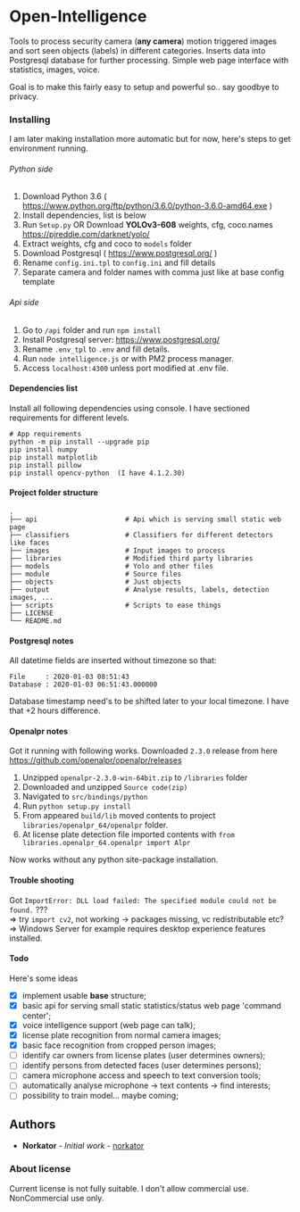 # Open-Intelligence

Tools to process security camera (<b>any camera</b>) motion triggered images and sort seen objects (labels) in different categories. 
Inserts data into Postgresql database for further processing. Simple web page interface with statistics, images, voice.

Goal is to make this fairly easy to setup and powerful so.. say goodbye to privacy.


### Installing

I am later making installation more automatic but for now, 
here's steps to get environment running.

###### Python side
1. Download Python 3.6 ( https://www.python.org/ftp/python/3.6.0/python-3.6.0-amd64.exe ) 
2. Install dependencies, list is below
3. Run `Setup.py` OR Download <b>YOLOv3-608</b> weights, cfg, coco.names https://pjreddie.com/darknet/yolo/
4. Extract weights, cfg and coco to `models` folder
5. Download Postgresql ( https://www.postgresql.org/ )
6. Rename `config.ini.tpl` to `config.ini` and fill details
7. Separate camera and folder names with comma just like at base config template

###### Api side
1. Go to `/api` folder and run `npm install`
2. Install Postgresql server: https://www.postgresql.org/
3. Rename `.env_tpl` to `.env` and fill details.
4. Run `node intelligence.js` or with PM2 process manager.
5. Access `localhost:4300` unless port modified at .env file. 


#### Dependencies list

Install all following dependencies using console.
I have sectioned requirements for different levels.
 
```
# App requirements
python -m pip install --upgrade pip
pip install numpy
pip install matplotlib
pip install pillow
pip install opencv-python  (I have 4.1.2.30)
```  


#### Project folder structure

    .
    ├── api                      # Api which is serving small static web page
    ├── classifiers              # Classifiers for different detectors like faces
    ├── images                   # Input images to process
    ├── libraries                # Modified third party libraries
    ├── models                   # Yolo and other files
    ├── module                   # Source files
    ├── objects                  # Just objects
    ├── output                   # Analyse results, labels, detection images, ...
    ├── scripts                  # Scripts to ease things
    ├── LICENSE
    └── README.md


#### Postgresql notes

All datetime fields are inserted without timezone so that:

```
File     : 2020-01-03 08:51:43
Database : 2020-01-03 06:51:43.000000
```

Database timestamp need's to be shifted later to your local timezone. I have that +2 hours difference.


#### Openalpr notes

Got it running with following works.
Downloaded `2.3.0` release from here https://github.com/openalpr/openalpr/releases

1. Unzipped `openalpr-2.3.0-win-64bit.zip` to `/libraries` folder
2. Downloaded and unzipped `Source code(zip)`
3. Navigated to `src/bindings/python`
4. Run `python setup.py install`
5. From appeared `build/lib` moved contents to project `libraries/openalpr_64/openalpr` folder.
6. At license plate detection file imported contents with `from libraries.openalpr_64.openalpr import Alpr`

Now works without any python site-package installation.



#### Trouble shooting
Got `ImportError: DLL load failed: The specified module could not be found.` ???  
=> try `import cv2`, not working -> packages missing, vc redistributable etc?  
=> Windows Server for example requires desktop experience features installed.


#### Todo

Here's some ideas

- [x] implement usable **base** structure;
- [x] basic api for serving small static statistics/status web page 'command center';
- [x] voice intelligence support (web page can talk);
- [x] license plate recognition from normal camera images;
- [x] basic face recognition from cropped person images;
- [ ] identify car owners from license plates (user determines owners);
- [ ] identify persons from detected faces (user determines persons); 
- [ ] camera microphone access and speech to text conversion tools;
- [ ] automatically analyse microphone -> text contents -> find interests;
- [ ] possibility to train model... maybe coming;

## Authors

* **Norkator** - *Initial work* - [norkator](https://github.com/norkator)


### About license
Current license is not fully suitable. I don't allow commercial use.  
NonCommercial use only.